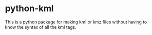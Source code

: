# python-kml

This is a python package for making kml or kmz files without having to know the syntax of all the kml tags.
